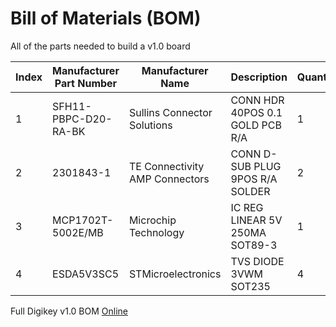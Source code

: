 # Bill of Materials (BOM)

All of the parts needed to build a v1.0 board

| Index | Manufacturer Part Number | Manufacturer Name               | Description                      | Quantity | Digi-Key Part Number          | Datasheet                                                                                                             |
|-------|--------------------------|---------------------------------|----------------------------------|----------------------|-------------------------------|-----------------------------------------------------------------------------------------------------------------------|
| 1     | SFH11-PBPC-D20-RA-BK               | Sullins Connector Solutions         | CONN HDR 40POS 0.1 GOLD PCB R/A   | 1                    | [S9208-ND](https://www.digikey.no/en/products/detail/sullins-connector-solutions/SFH11-PBPC-D20-RA-BK/1990101)                     | [DataSheet](https://s3.amazonaws.com/catalogspreads-pdf/PAGE123%20.100%20SFH11%20SERIES%20FEMALE%20HDR%20ST%20RA.pdf) |
| 2     | 2301843-1                | TE Connectivity AMP Connectors  | CONN D-SUB PLUG 9POS R/A SOLDER  | 2                    | [A132510-ND](https://www.digikey.no/en/products/detail/te-connectivity-amp-connectors/2301843-1/7776536)                    | [DataSheet](https://www.te.com/usa-en/product-2301843-1.datasheet.pdf) |
| 3     | MCP1702T-5002E/MB        | Microchip Technology            | IC REG LINEAR 5V 250MA SOT89-3   | 1                    | [MCP1702T-5002E/MBCT-ND](https://www.digikey.no/en/products/detail/microchip-technology/MCP1702T-5002E-MB/1098474)        | [DataSheet](https://ww1.microchip.com/downloads/en/DeviceDoc/22008E.pdf) |
| 4    | ESDA5V3SC5               | STMicroelectronics              | TVS DIODE 3VWM SOT235            | 4                    | [497-7746-1-ND](https://www.digikey.no/en/products/detail/stmicroelectronics/ESDA5V3SC5/1037979)                 | [DataSheet](https://www.st.com/content/ccc/resource/technical/document/datasheet/7f/2e/1d/82/74/9c/4b/a1/CD00002055.pdf/files/CD00002055.pdf/jcr:content/translations/en.CD00002055.pdf) |

Full Digikey v1.0 BOM [Online](https://www.digikey.no/en/mylists/list/NQ7TQ4VT8O)
